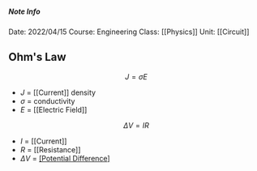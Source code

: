 ##### Note Info
Date: 2022/04/15
Course: Engineering
Class: [[Physics]]
Unit: [[Circuit]]

## Ohm's Law
$$ J = \sigma E $$
- $J$ = [[Current]] density
- $\sigma$ = conductivity
- $E$ = [[Electric Field]]

$$ \Delta V = IR $$
- $I$ = [[Current]]
- $R$ = [[Resistance]]
- $\Delta V$ = [[Potential Difference]](Voltage)


